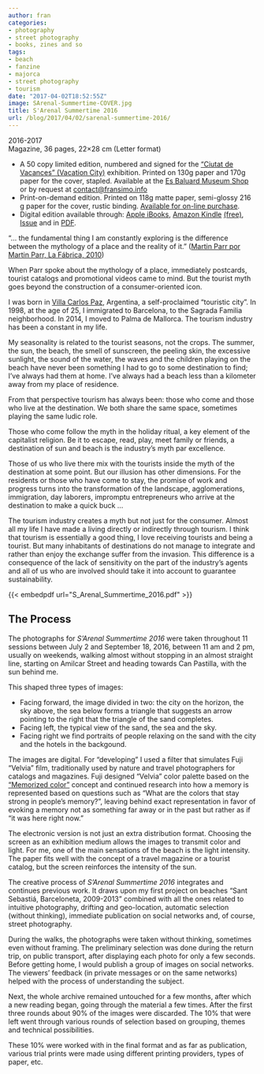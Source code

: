```yaml
---
author: fran
categories:
- photography
- street photography
- books, zines and so
tags:
- beach 
- fanzine 
- majorca 
- street photography 
- tourism
date: "2017-04-02T18:52:55Z"
image: SArenal-Summertime-COVER.jpg
title: S'Arenal Summertime 2016
url: /blog/2017/04/02/sarenal-summertime-2016/
---
```


2016-2017  
Magazine, 36 pages, 22×28 cm (Letter format)

-   A 50 copy limited edition, numbered and signed for the [“Ciutat de Vacances” (Vacation City)](http://www.esbaluard.org/es/exposicions/159/ciutat-de-vacances-stand-de-turismo-en-el-palacio-grimani-venecia) exhibition. Printed on 130g paper and 170g paper for the cover, stapled. Available at the [Es Baluard Museum Shop](http://www.esbaluard.org/) or by request at [contact@fransimo.info](mailto:contact@fransimo.info)
-   Print-on-demand edition. Printed on 118g matte paper, semi-glossy 216 g paper for the cover, rustic binding. [Available for on-line purchase](http://www.blurb.com/b/7844486-s-arenal-summertime-2016).
-   Digital edition available through: [Apple iBooks](http://itunes.apple.com/us/book/id1223132726), [Amazon Kindle](http://amzn.to/2o2O2JN) [(free)](S_Arenal_Summertime_2016_v2.mobi), [Issue](https://issuu.com/fransimo/docs/s_arenal_summertime_pdf_on_line) and in [PDF](S_Arenal_Summertime_2016.pdf).

“… the fundamental thing I am constantly exploring is the difference between the mythology of a place and the reality of it.” ([Martin Parr por Martin Parr, La Fábrica, 2010](http://amzn.to/2omVlfK))

When Parr spoke about the mythology of a place, immediately postcards, tourist catalogs and promotional videos came to mind. But the tourist myth goes beyond the construction of a consumer-oriented icon.

I was born in [Villa Carlos Paz](https://es.wikipedia.org/wiki/Villa_Carlos_Paz), Argentina, a self-proclaimed “touristic city”. In 1998, at the age of 25, I immigrated to Barcelona, to the Sagrada Familia neighborhood. In 2014, I moved to Palma de Mallorca. The tourism industry has been a constant in my life.

My seasonality is related to the tourist seasons, not the crops. The summer, the sun, the beach, the smell of sunscreen, the peeling skin, the excessive sunlight, the sound of the water, the waves and the children playing on the beach have never been something I had to go to some destination to find; I’ve always had them at home. I’ve always had a beach less than a kilometer away from my place of residence.

From that perspective tourism has always been: those who come and those who live at the destination. We both share the same space, sometimes playing the same ludic role.

Those who come follow the myth in the holiday ritual, a key element of the capitalist religion. Be it to escape, read, play, meet family or friends, a destination of sun and beach is the industry’s myth par excellence.

Those of us who live there mix with the tourists inside the myth of the destination at some point. But our illusion has other dimensions. For the residents or those who have come to stay, the promise of work and progress turns into the transformation of the landscape, agglomerations, immigration, day laborers, impromptu entrepreneurs who arrive at the destination to make a quick buck …

The tourism industry creates a myth but not just for the consumer. Almost all my life I have made a living directly or indirectly through tourism. I think that tourism is essentially a good thing, I love receiving tourists and being a tourist. But many inhabitants of destinations do not manage to integrate and rather than enjoy the exchange suffer from the invasion. This difference is a consequence of the lack of sensitivity on the part of the industry’s agents and all of us who are involved should take it into account to guarantee sustainability.

{{< embedpdf url="S_Arenal_Summertime_2016.pdf" >}}

## The Process

The photographs for _S’Arenal Summertime 2016_ were taken throughout 11 sessions between July 2 and September 18, 2016, between 11 am and 2 pm, usually on weekends, walking almost without stopping in an almost straight line, starting on Amilcar Street and heading towards Can Pastilla, with the sun behind me.

This shaped three types of images:

-   Facing forward, the image divided in two: the city on the horizon, the sky above, the sea below forms a triangle that suggests an arrow pointing to the right that the triangle of the sand completes.
-   Facing left, the typical view of the sand, the sea and the sky.
-   Facing right we find portraits of people relaxing on the sand with the city and the hotels in the backgound.

The images are digital. For “developing” I used a filter that simulates Fuji “Velvia” film, traditionally used by nature and travel photographers for catalogs and magazines. Fuji designed “Velvia” color palette based on the [“Memorized color”](http://fujifilm-x.com/es/x-stories/the-world-of-film-simulation-episode-3/) concept and continued research into how a memory is represented based on questions such as “What are the colors that stay strong in people’s memory?”, leaving behind exact representation in favor of evoking a memory not as something far away or in the past but rather as if “it was here right now.”

The electronic version is not just an extra distribution format. Choosing the screen as an exhibition medium allows the images to transmit color and light. For me, one of the main sensations of the beach is the light intensity. The paper fits well with the concept of a travel magazine or a tourist catalog, but the screen reinforces the intensity of the sun.

The creative process of _S’Arenal Summertime 2016_ integrates and continues previous work. It draws upon my first project on beaches “Sant Sebastiá, Barceloneta, 2009-2013” combined with all the ones related to intuitive photography, drifting and geo-location, automatic selection (without thinking), immediate publication on social networks and, of course, street photography.

During the walks, the photographs were taken without thinking, sometimes even without framing. The preliminary selection was done during the return trip, on public transport, after displaying each photo for only a few seconds. Before getting home, I would publish a group of images on social networks. The viewers’ feedback (in private messages or on the same networks) helped with the process of understanding the subject.

Next, the whole archive remained untouched for a few months, after which a new reading began, going through the material a few times. After the first three rounds about 90% of the images were discarded. The 10% that were left went through various rounds of selection based on grouping, themes and technical possibilities.

These 10% were worked with in the final format and as far as publication, various trial prints were made using different printing providers, types of paper, etc.